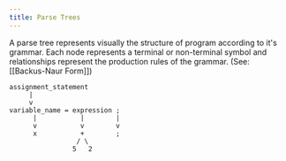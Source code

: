 ```yaml
---
title: Parse Trees
---
```

A parse tree represents visually the structure of program according to it's grammar. Each node represents a terminal or non-terminal symbol and relationships represent the production rules of the grammar. (See: [[Backus-Naur Form]])

```
assignment_statement
     |
     v
variable_name = expression ;
      |           |        |
      v           v        v
      x           +        ;
                 / \
                5   2
```


